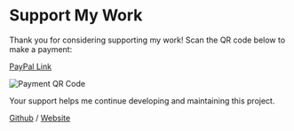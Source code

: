 # Support My Work

Thank you for considering supporting my work! Scan the QR code below to make a payment:

[PayPal Link](https://www.paypal.com/paypalme/LucaMack1992)

![Payment QR Code](./docs/qrcode.png)

Your support helps me continue developing and maintaining this project.

[Github](https://github.com/LucaIsMyName/) / [Website](https://lucamack.at/)
